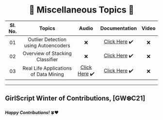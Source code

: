 <div align = 'center'>
<h1> 🔴 Miscellaneous Topics 🔴 </h1>
  </div>

| Sl. No. | Topics | Audio | Documentation | Video |
|:-:|:-:|:-:|:-:|:-:|
| 01 | Outlier Detection using Autoencoders | ❌ | [Click Here](https://github.com/girlscript/winter-of-contributing/blob/Machine_Learning/Machine_Learning/Miscellaneous/Outlier_Detection_using_Autoencoders_(D).ipynb) ✔️ | ❌ |
| 02 | Overview of Stacking Classifier | ❌ | [Click Here](https://github.com/girlscript/winter-of-contributing/blob/Machine_Learning/Machine_Learning/Miscellaneous/Overview_of_Stacking_Classifier.ipynb) ✔️ | ❌ |
| 03 | Real Life Applications of Data Mining | [Click Here](https://github.com/girlscript/winter-of-contributing/blob/Machine_Learning/Machine_Learning/Miscellaneous/Real%20life%20application%20of%20Data%20Mining%20%20(A).md) ✔️ | [Click Here](https://github.com/girlscript/winter-of-contributing/blob/Machine_Learning/Machine_Learning/Miscellaneous/Real_life_application_of_Data_Mining.ipynb) ✔️ | :x: |


----------------------------------------------------------------

## GirlScript Winter of Contributions, [GW:snowflake:C21]
**_Happy Contributions!_** 🍀:heart:
